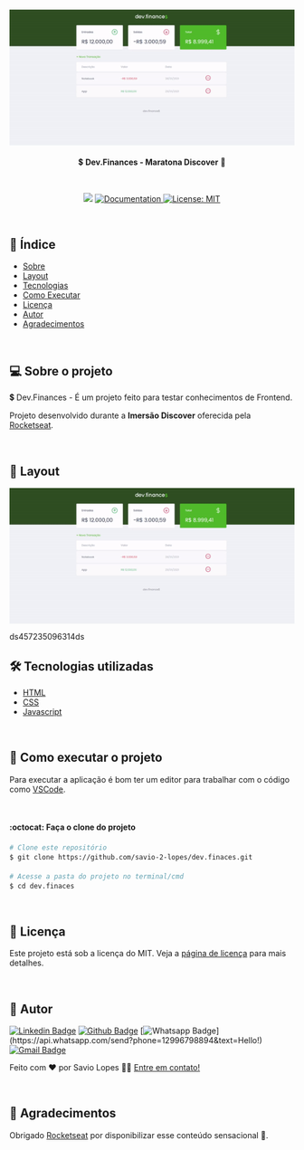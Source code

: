 <h3 align="center">
    <img alt="Dev.Finaces" title="Dev.Finaces" src="./assets/01.gif" width="600px" />
</h3>

<p align="center"> 💲 <strong>Dev.Finances - Maratona Discover</strong> 🚧 </p>
 
<br>

<p align="center">
   <img src="https://img.shields.io/badge/version-0.0.1-yellow.svg" />
  
  <a href="https://github.com/savio-2-lopes">
    <img alt="Documentation" src="https://img.shields.io/badge/documentation-yes-brightgreen.svg" target="_blank" />
  </a>
 
 <a href="https://github.com/savio-2-lopes">
    <img alt="License: MIT" src="https://img.shields.io/badge/License-MIT-blue.svg" target="_blank" />
  </a>
</p>

<br> 

## :pushpin: Índice

- [Sobre](#sobre-o-projeto)
- [Layout](#layout)
- [Tecnologias](#tecnologias)
- [Como Executar](#executar)
- [Licença](#licenca)
- [Autor](#autor)
- [Agradecimentos](#agradecimento)

<br>

<a id="sobre-o-projeto"></a>

## 💻 Sobre o projeto

💲 Dev.Finances - É um projeto feito para testar conhecimentos de Frontend.

Projeto desenvolvido durante a **Imersão Discover** oferecida pela [Rocketseat](https://rocketseat.com.br/).

<br>

<a id="layout"></a>

## 🎨 Layout

<p align="center" style="display: flex; align-items: flex-start; justify-content: center;">
  <img alt="Dev.Finaces" title="#Dev.Finaces" src="./assets/01.gif" width="700px">
</p>

ds457235096314ds
<br>

<a id="tecnologias"></a>

## 🛠 Tecnologias utilizadas
* [HTML](https://developer.mozilla.org/pt-BR/docs/Web/HTML)
* [CSS](https://developer.mozilla.org/pt-BR/docs/Web/CSS)
* [Javascript](https://developer.mozilla.org/pt-BR/docs/Web/JavaScript)

<br>

<a id="executar"></a>

## 🚀 Como executar o projeto

Para executar a aplicação é bom ter um editor para trabalhar com o código como [VSCode](https://code.visualstudio.com/).

<br>

#### :octocat: Faça o clone do projeto

```bash
# Clone este repositório
$ git clone https://github.com/savio-2-lopes/dev.finaces.git

# Acesse a pasta do projeto no terminal/cmd
$ cd dev.finaces

```

<br>

<a id="licenca"></a>

## :memo: Licença

Este projeto está sob a licença do MIT. Veja a [página de licença](https://opensource.org/licenses/MIT) para mais detalhes.

<br>

<a id="autor"></a>

## 🦸 Autor
        
[![Linkedin Badge](https://img.shields.io/badge/savio-lopes-blue?style=flat-square&logo=Linkedin&logoColor=white&link=https://https://www.linkedin.com/in/savio-lopes/)](https://www.linkedin.com/in/savio-lopes/) 
[![Github Badge](https://img.shields.io/badge/-Github-000?style=flat-square&logo=Github&logoColor=white&link=https://github.com/savio-2-lopes)](https://github.com/savio-2-lopes)
[![Whatsapp Badge](https://img.shields.io/badge/-Whatsapp-4CA143?style=flat-square&labelColor=4CA143&logo=whatsapp&logoColor=white&link=https://api.whatsapp.com/send?phone=12996798894&text=Hello!)](https://api.whatsapp.com/send?phone=12996798894&text=Hello!)
[![Gmail Badge](https://img.shields.io/badge/-Gmail-c14438?style=flat-square&logo=Gmail&logoColor=white&link=mailto:savioaugulopes@gmail.com)](mailto:savioaugulopes@gmail.com)

Feito com ❤️ por Savio Lopes 👋🏽 [Entre em contato!](https://www.linkedin.com/in/savio-lopes/)

<br>

<a id="agradecimento"></a>

## 💙  Agradecimentos
Obrigado [Rocketseat](https://rocketseat.com.br/) por disponibilizar esse conteúdo sensacional 🚀.

